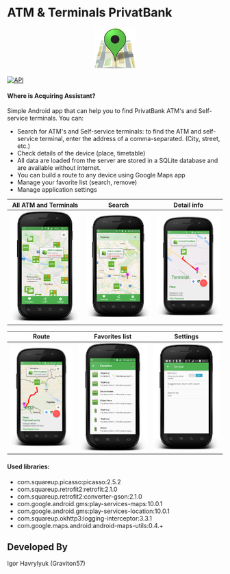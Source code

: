 # ATM & Terminals PrivatBank

<p align="center">
  <img src="screenshot/logo.png" >
</p>

[![API](https://img.shields.io/badge/API-16%2B-green.svg?style=flat)](https://android-arsenal.com/api?level=16)

#### Where is Acquiring Assistant?
Simple Android app that can help you to find PrivatBank ATM's and Self-service terminals.
You can:
  - Search for ATM's and Self-service terminals: to find the ATM and self-service terminal, enter the address of a comma-separated. (City, street, etc.)
  - Check details of the device (place, timetable)
  - All data are loaded from the server are stored in a SQLite database and are available without internet.
  - You can build a route to any device using Google Maps app
  - Manage your favorite list (search, remove)
  - Manage application settings


All ATM and Terminals|Search | Detail info
-------------|----------------- | -------------
![alt text](screenshot/activity0.png "Main")  | ![alt text](screenshot/activity1.png "Search") | ![alt text](screenshot/activity2.png "Detail")


Route|Favorites list | Settings
-------------|----------------- | -------------
![alt text](screenshot/activity3.png "Route")  | ![alt text](screenshot/activity4.png "Favorites") | ![alt text](screenshot/settings.png "Setting")



#### Used libraries:
* com.squareup.picasso:picasso:2.5.2
* com.squareup.retrofit2:retrofit:2.1.0
* com.squareup.retrofit2:converter-gson:2.1.0
* com.google.android.gms:play-services-maps:10.0.1
* com.google.android.gms:play-services-location:10.0.1
* com.squareup.okhttp3:logging-interceptor:3.3.1
* com.google.maps.android:android-maps-utils:0.4.+

Developed By
-------
Igor Havrylyuk (Graviton57)

[1]: https://github.com/graviton57/privatbank.git
